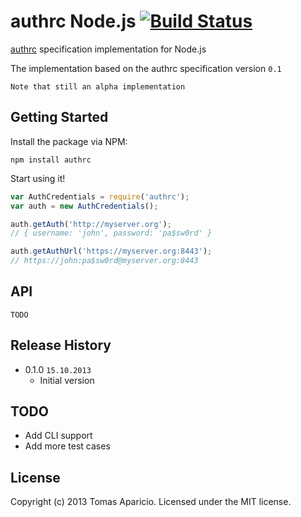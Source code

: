 # authrc Node.js [![Build Status](https://secure.travis-ci.org/h2non/authrc.png?branch=master)](http://travis-ci.org/h2non/authrc)

[authrc](http://github.com/adesisnetlife/authrc) specification implementation for Node.js

The implementation based on the authrc specification version `0.1`

`Note that still an alpha implementation`

## Getting Started

Install the package via NPM: 

```
npm install authrc
```

Start using it!

```javascript
var AuthCredentials = require('authrc');
var auth = new AuthCredentials();

auth.getAuth('http://myserver.org');
// { username: 'john', password: 'pa$sw0rd' }

auth.getAuthUrl('https://myserver.org:8443');
// https://john:pa$sw0rd@myserver.org:8443
```

## API

`TODO`

## Release History

- 0.1.0 `15.10.2013`
  * Initial version

## TODO

- Add CLI support
- Add more test cases

## License

Copyright (c) 2013 Tomas Aparicio. 
Licensed under the MIT license.
